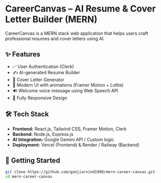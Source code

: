 # CareerCanvas – AI Resume & Cover Letter Builder (MERN)

CareerCanvas is a MERN stack web application that helps users craft professional resumes and cover letters using AI.

## ✨ Features

- ✅ User Authentication (Clerk)
- ✍️ AI-generated Resume Builder
- 💌 Cover Letter Generator
- 🎨 Modern UI with animations (Framer Motion + Lottie)
- 🔊 Welcome voice message using Web Speech API
- 📱 Fully Responsive Design

## 🛠️ Tech Stack

- **Frontend:** React.js, Tailwind CSS, Framer Motion, Clerk
- **Backend:** Node.js, Express.js
- **AI Integration:** Google Gemini API / Custom logic
- **Deployment:** Vercel (Frontend) & Render / Railway (Backend)

## 🚀 Getting Started

```bash
git clone https://github.com/ganjiarvind1998/mern-career-canvas.git
cd mern-career-canvas

